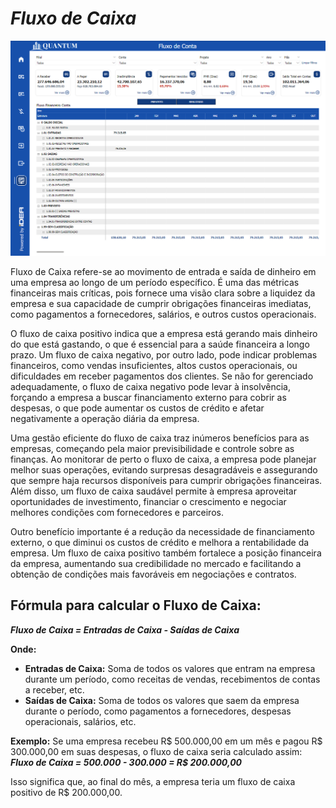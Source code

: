 # *Fluxo de Caixa*

![Relatório "Fluxo de Caixa"](../../assets/cash_flow.png)

Fluxo de Caixa refere-se ao movimento de entrada e saída de dinheiro em uma empresa ao longo de um período específico. É uma das métricas financeiras mais críticas, pois fornece uma visão clara sobre a liquidez da empresa e sua capacidade de cumprir obrigações financeiras imediatas, como pagamentos a fornecedores, salários, e outros custos operacionais.

O fluxo de caixa positivo indica que a empresa está gerando mais dinheiro do que está gastando, o que é essencial para a saúde financeira a longo prazo. Um fluxo de caixa negativo, por outro lado, pode indicar problemas financeiros, como vendas insuficientes, altos custos operacionais, ou dificuldades em receber pagamentos dos clientes. Se não for gerenciado adequadamente, o fluxo de caixa negativo pode levar à insolvência, forçando a empresa a buscar financiamento externo para cobrir as despesas, o que pode aumentar os custos de crédito e afetar negativamente a operação diária da empresa.

Uma gestão eficiente do fluxo de caixa traz inúmeros benefícios para as empresas, começando pela maior previsibilidade e controle sobre as finanças. Ao monitorar de perto o fluxo de caixa, a empresa pode planejar melhor suas operações, evitando surpresas desagradáveis e assegurando que sempre haja recursos disponíveis para cumprir obrigações financeiras. Além disso, um fluxo de caixa saudável permite à empresa aproveitar oportunidades de investimento, financiar o crescimento e negociar melhores condições com fornecedores e parceiros.

Outro benefício importante é a redução da necessidade de financiamento externo, o que diminui os custos de crédito e melhora a rentabilidade da empresa. Um fluxo de caixa positivo também fortalece a posição financeira da empresa, aumentando sua credibilidade no mercado e facilitando a obtenção de condições mais favoráveis em negociações e contratos.

## **Fórmula para calcular o Fluxo de Caixa:**
**_Fluxo de Caixa = Entradas de Caixa - Saídas de Caixa_**

**Onde:**
- **Entradas de Caixa:** Soma de todos os valores que entram na empresa durante um período, como receitas de vendas, recebimentos de contas a receber, etc.
- **Saídas de Caixa:** Soma de todos os valores que saem da empresa durante o período, como pagamentos a fornecedores, despesas operacionais, salários, etc.

**Exemplo:**
Se uma empresa recebeu R$ 500.000,00 em um mês e pagou R$ 300.000,00 em suas despesas, o fluxo de caixa seria calculado assim:
**_Fluxo de Caixa = 500.000 - 300.000 = R$ 200.000,00_**

Isso significa que, ao final do mês, a empresa teria um fluxo de caixa positivo de R$ 200.000,00.

